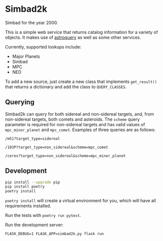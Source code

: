 # Simbad2k

Simbad for the year 2000.

This is a simple web service that returns catalog information for a variety of
objects. It makes use of [astroquery](https://github.com/astropy/astroquery) as
well as some other services.

Currently, supported lookups include:

* Major Planets
* Simbad
* MPC
* NED

To add a new source, just create a new class that implements `get_result()`
that returns a dictionary and add the class to `QUERY_CLASSES`.

## Querying

Simbad2k can query for both sidereal and non-sidereal targets, and, from
non-sidereal targets, both comets and asteroids. The `scheme` query parameter
is required for non-sidereal targets and has valid values of `mpc_minor_planet`
and `mpc_comet`. Examples of three queries are as follows:

`/m51?target_type=sidereal`

`/103P?target_type=non_sidereal&scheme=mpc_comet`

`/ceres?target_type=non_sidereal&scheme=mpc_minor_planet`

## Development

```bash
pip install --upgrade pip
pip install poetry
poetry install
```

`poetry install` will create a virtual environment for you, which will have all requirements installed.

Run the tests with `poetry run pytest`.

Run the development server:
```
FLASK_DEBUG=1 FLASK_APP=simbad2k.py flask run
```
